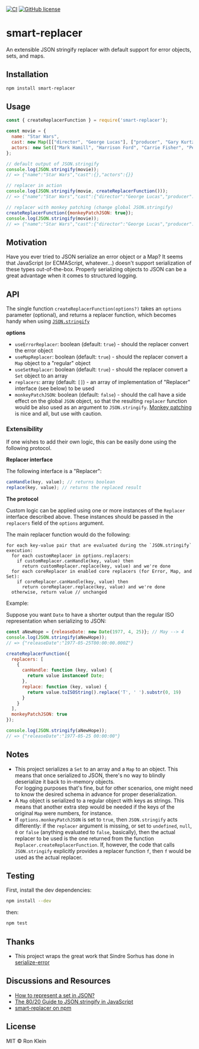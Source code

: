 [![CI](https://github.com/kleinron/smart-replacer/actions/workflows/main.yaml/badge.svg)](https://github.com/kleinron/smart-replacer/actions/workflows/main.yaml) [![GitHub license](https://img.shields.io/github/license/kleinron/smart-replacer)](https://github.com/kleinron/smart-replacer/blob/main/LICENSE)
# smart-replacer
An extensible JSON stringify replacer with default support for error objects, sets, and maps.

## Installation
```bash
npm install smart-replacer
```

## Usage
```javascript
const { createReplacerFunction } = require('smart-replacer');

const movie = {
  name: "Star Wars",
  cast: new Map([["director", "George Lucas"], ["producer", "Gary Kurtz"]]),
  actors: new Set(["Mark Hamill", "Harrison Ford", "Carrie Fisher", "Peter Cushing", "Alec Guinness"])
};

// default output of JSON.stringify
console.log(JSON.stringify(movie));
// => {"name":"Star Wars","cast":{},"actors":{}}

// replacer in action
console.log(JSON.stringify(movie, createReplacerFunction()));
// => {"name":"Star Wars","cast":{"director":"George Lucas","producer":"Gary Kurtz"},"actors":["Mark Hamill","Harrison Ford","Carrie Fisher","Peter Cushing","Alec Guinness"]}

// replacer with monkey patching (change global JSON.stringify)
createReplacerFunction({monkeyPatchJSON: true});
console.log(JSON.stringify(movie));
// => {"name":"Star Wars","cast":{"director":"George Lucas","producer":"Gary Kurtz"},"actors":["Mark Hamill","Harrison Ford","Carrie Fisher","Peter Cushing","Alec Guinness"]}
```

## Motivation
Have you ever tried to JSON serialize an error object or a Map?
It seems that JavaScript (or ECMAScript, whatever...)
doesn't support serialization of these types out-of-the-box.
Properly serializing objects to JSON can be a great advantage when it comes to structured logging.

## API
The single function `createReplacerFunction(options?)` takes an `options` parameter (optional),
and returns a replacer function, which becomes handy when using [`JSON.stringify`](https://262.ecma-international.org/6.0/#sec-json.stringify)

__options__
* `useErrorReplacer`: boolean (default: `true`) - should the replacer convert the error object
* `useMapReplacer`: boolean (default: `true`) - should the replacer convert a `Map` object to a "regular" object
* `useSetReplacer`: boolean (default: `true`) - should the replacer convert a `Set` object to an array
* `replacers`: array (default: `[]`) - an array of implementation of "Replacer" interface (see below) to be used
* `monkeyPatchJSON`: boolean (default: `false`) - should the call have a side effect on the global `JSON` object, so that the resulting `replacer` function would be also used as an argument to `JSON.stringify`. [Monkey patching](https://en.wikipedia.org/wiki/Monkey_patch) is nice and all, but use with caution.

### Extensibility
If one wishes to add their own logic, this can be easily done using the following protocol.

__Replacer interface__

The following interface is a "Replacer":
```javascript
canHandle(key, value); // returns boolean
replace(key, value); // returns the replaced result
```

__The protocol__

Custom logic can be applied using one or more instances of the `Replacer` interface described above.
These instances should be passed in the `replacers` field of the `options` argument.

The main replacer function would do the following:
```text
for each key-value pair that are evaluated during the `JSON.stringify` execution:
  for each customReplacer in options.replacers:
    if customReplacer.canHandle(key, value) then
      return customReplacer.replace(key, value) and we're done
  for each coreReplacer in enabled core replacers (for Error, Map, and Set):
    if coreReplacer.canHandle(key, value) then
      return coreReplacer.replace(key, value) and we're done
  otherwise, return value // unchanged
```

Example:

Suppose you want `Date` to have a shorter output than the regular ISO representation when serializing to JSON:
```javascript
const aNewHope = {releaseDate: new Date(1977, 4, 25)}; // May --> 4
console.log(JSON.stringify(aNewHope));
// => {"releaseDate":"1977-05-25T00:00:00.000Z"}

createReplacerFunction({
  replacers: [
    {
      canHandle: function (key, value) {
        return value instanceof Date;
      },
      replace: function (key, value) {
        return value.toISOString().replace('T', ' ').substr(0, 19)
      }
    }
  ],
  monkeyPatchJSON: true
});

console.log(JSON.stringify(aNewHope));
// => {"releaseDate":"1977-05-25 00:00:00"}
```

## Notes
* This project serializes a `Set` to an array and a `Map` to an object. This means that once serialized to JSON,
  there's no way to blindly deserialize it back to in-memory objects. <br/>
  For logging purposes that's fine, but for other scenarios, one might need to know the desired schema in advance for proper deserialization.
* A `Map` object is serialized to a regular object with keys as strings. This means that another extra step would be needed if the keys of the original `Map` were numbers, for instance.
* If `options.monkeyPatchJSON` is set to `true`, then `JSON.stringify` acts differently: if the `replacer` argument is missing, or set to `undefined`, `null`, `0` or `false` (anything evaluated to `false`, basically), then the actual replacer to be used is the one returned from the function `Replacer.createReplacerFunction`. If, however, the code that calls `JSON.stringify` explicitly provides a replacer function `f`, then `f` would be used as the actual replacer.

## Testing

First, install the dev dependencies:
```bash
npm install --dev
```
then:
```bash
npm test
```

## Thanks
* This project wraps the great work that Sindre Sorhus has done in [serialize-error](https://github.com/sindresorhus/serialize-error)

## Discussions and Resources
* [How to represent a set in JSON?](https://softwareengineering.stackexchange.com/q/355176/16672)
* [The 80/20 Guide to JSON.stringify in JavaScript](https://thecodebarbarian.com/the-80-20-guide-to-json-stringify-in-javascript)
* [smart-replacer on npm](https://www.npmjs.com/package/smart-replacer)

## License
MIT &copy; Ron Klein
